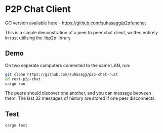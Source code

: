 # P2P Chat Client

GO version available here - https://github.com/suhasagg/p2pfunchat

This is a simple demonstration of a peer to peer chat client, written entirely in rust utilising the libp2p library.

## Demo

On two seperate computers connected to the same LAN, run:
```sh
git clone https://github.com/suhasagg/p2p-chat-rust
cd rust-p2p-chat
cargo run
```

The peers should discover one another, and you can message between them. The last 32 messages of history are stored if one peer disconnects.

## Test
```sh
cargo test
```
